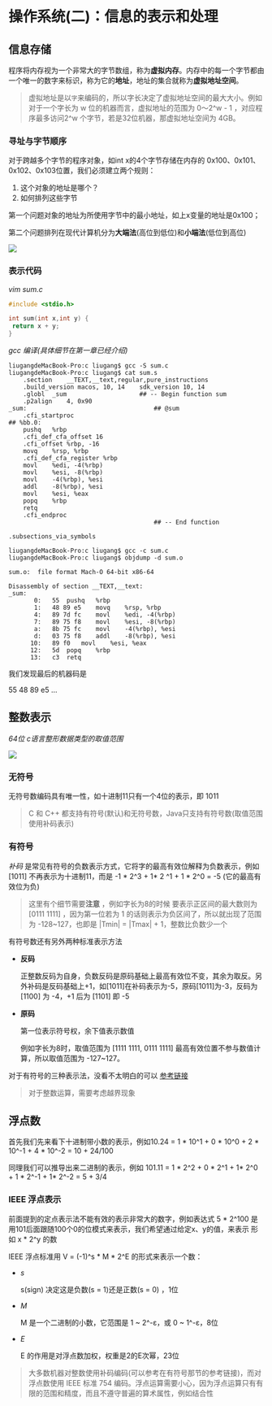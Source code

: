 # 操作系统(二)：信息的表示和处理

## 信息存储

程序将内存视为一个非常大的字节数组，称为**虚拟内存**。内存中的每一个字节都由一个唯一的数字来标识，称为它的**地址**，地址的集合就称为**虚拟地址空间**。

> 虚拟地址是以`字`来编码的，所以字长决定了虚拟地址空间的最大大小。例如对于一个字长为 w 位的机器而言，虚拟地址的范围为 0～2^w - 1 ，对应程序最多访问2^w 个字节，若是32位机器，那虚拟地址空间为 4GB。

### 寻址与字节顺序

对于跨越多个字节的程序对象，如int x的4个字节存储在内存的 0x100、0x101、0x102、0x103位置，我们必须建立两个规则：

1. 这个对象的地址是哪个？
2. 如何排列这些字节

第一个问题对象的地址为所使用字节中的最小地址，如上x变量的地址是0x100；

第二个问题排列在现代计算机分为**大端法**(高位到低位)和**小端法**(低位到高位)

![](http://qiniu.itliusir.com/word_sort.png)

### 表示代码

*vim sum.c*

```c
#include <stdio.h>

int sum(int x,int y) {
 return x + y;
}
```

*gcc 编译(具体细节在第一章已经介绍)*

```shell
liugangdeMacBook-Pro:c liugang$ gcc -S sum.c
liugangdeMacBook-Pro:c liugang$ cat sum.s
	.section	__TEXT,__text,regular,pure_instructions
	.build_version macos, 10, 14	sdk_version 10, 14
	.globl	_sum                    ## -- Begin function sum
	.p2align	4, 0x90
_sum:                                   ## @sum
	.cfi_startproc
## %bb.0:
	pushq	%rbp
	.cfi_def_cfa_offset 16
	.cfi_offset %rbp, -16
	movq	%rsp, %rbp
	.cfi_def_cfa_register %rbp
	movl	%edi, -4(%rbp)
	movl	%esi, -8(%rbp)
	movl	-4(%rbp), %esi
	addl	-8(%rbp), %esi
	movl	%esi, %eax
	popq	%rbp
	retq
	.cfi_endproc
                                        ## -- End function

.subsections_via_symbols

liugangdeMacBook-Pro:c liugang$ gcc -c sum.c
liugangdeMacBook-Pro:c liugang$ objdump -d sum.o 

sum.o:	file format Mach-O 64-bit x86-64

Disassembly of section __TEXT,__text:
_sum:
       0:	55 	pushq	%rbp
       1:	48 89 e5 	movq	%rsp, %rbp
       4:	89 7d fc 	movl	%edi, -4(%rbp)
       7:	89 75 f8 	movl	%esi, -8(%rbp)
       a:	8b 75 fc 	movl	-4(%rbp), %esi
       d:	03 75 f8 	addl	-8(%rbp), %esi
      10:	89 f0 	movl	%esi, %eax
      12:	5d 	popq	%rbp
      13:	c3 	retq
```

我们发现最后的机器码是

55 48 89 e5 ...



## 整数表示

*64位 c语言整形数据类型的取值范围*

![](http://qiniu.itliusir.com/type_scan.png)

### 无符号

无符号数编码具有唯一性，如十进制11只有一个4位的表示，即 1011

> C 和 C++ 都支持有符号(默认)和无符号数，Java只支持有符号数(取值范围使用补码表示)

### 有符号

*补码* 是常见有符号的负数表示方式，它将字的最高有效位解释为负数表示，例如[1011] 不再表示为十进制11，而是 -1 * 2^3 + 1* 2 ^1 + 1 * 2^0 = -5 (它的最高有效位为负)

> 这里有个细节需要**注意** ，例如字长为8的时候 要表示正区间的最大数则为 [0111 1111] ，因为第一位若为 1 的话则表示为负区间了，所以就出现了范围为 -128~127，也即是 |Tmin| = |Tmax| + 1，整数比负数少一个



有符号数还有另外两种标准表示方法

- **反码**

  正整数反码为自身，负数反码是原码基础上最高有效位不变，其余为取反。另外补码是反码基础上+1，如[1011]在补码表示为-5，原码[1011]为-3，反码为[1100] 为 -4，+1 后为 [1101] 即 -5 

- **原码**

  第一位表示符号权，余下值表示数值

  例如字长为8时，取值范围为 [1111 1111, 0111 1111] 最高有效位置不参与数值计算，所以取值范围为 -127~127。

对于有符号的三种表示法，没看不太明白的可以 [参考链接](https://www.cnblogs.com/zhangziqiu/archive/2011/03/30/ComputerCode.html)

> 对于整数运算，需要考虑越界现象

## 浮点数

首先我们先来看下十进制带小数的表示，例如10.24 = 1 * 10^1 +  0 * 10^0 + 2 * 10^-1 + 4 * 10^-2 = 10 + 24/100

同理我们可以推导出来二进制的表示，例如 101.11 = 1 * 2^2 + 0 * 2^1 + 1* 2^0 + 1 * 2^-1 + 1* 2^-2 = 5 + 3/4

### IEEE 浮点表示

前面提到的定点表示法不能有效的表示非常大的数字，例如表达式 5 * 2^100 是用101后面跟随100个0的位模式来表示，我们希望通过给定x、y的值，来表示 形如 x * 2^y 的数

IEEE 浮点标准用 V = (-1)^s * M * 2^E 的形式来表示一个数：

- *s* 

  s(sign) 决定这是负数(s = 1)还是正数(s = 0) ，1位

- *M*

  M 是一个二进制的小数，它范围是 1 ~ 2^-ε，或 0 ~ 1^-ε，8位

- *E*

  E 的作用是对浮点数加权，权重是2的E次幂，23位

> 大多数机器对整数使用补码编码(可以参考在有符号那节的参考链接)，而对浮点数使用 IEEE 标准 754 编码。浮点运算需要小心，因为浮点运算只有有限的范围和精度，而且不遵守普遍的算术属性，例如结合性